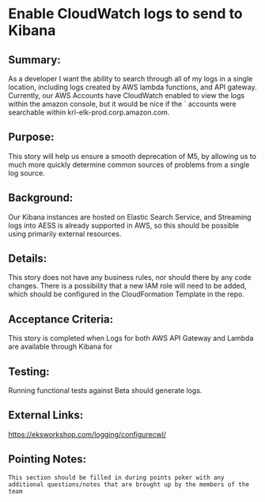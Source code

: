 
# Enable CloudWatch logs to send to Kibana
## Summary:
As a developer I want the ability to search through all of my logs in a single location, including logs created by AWS lambda functions, and API gateway. Currently, our AWS Accounts have CloudWatch enabled to view the logs within the amazon console, but it would be nice if the ` accounts were searchable within krl-elk-prod.corp.amazon.com.

## Purpose:
This story will help us ensure a smooth deprecation of M5, by allowing us to much more quickly determine common sources of problems from a single log source.

## Background:
Our Kibana instances are hosted on  Elastic Search Service, and Streaming logs into AESS is already supported in  AWS, so this should be possible using primarily external resources.

## Details:
This story does not have any business rules, nor should there by any code changes. There is a possibility that a new IAM role will need to be added, which should be configured in the CloudFormation Template in the  repo.

## Acceptance Criteria:
This story is completed when Logs for both AWS API Gateway and Lambda are available through Kibana for

## Testing:
Running functional tests against Beta should generate logs.

## External Links:
https://eksworkshop.com/logging/configurecwl/

## Pointing Notes:
`This section should be filled in during points poker with any additional questions/notes that are brought up by the members of the team`

